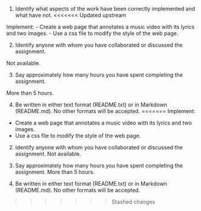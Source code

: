 1. Identify what aspects of the work have been correctly implemented and what have not.
<<<<<<< Updated upstream

  Implement:
    - Create a web page that annotates a music video with its lyrics and two images.
    - Use a css file to modify the style of the web page.

2. Identify anyone with whom you have collaborated or discussed the assignment.
  
  Not available.

3. Say approximately how many hours you have spent completing the assignment.

  More than 5 hours.

4. Be written in either text format (README.txt) or in Markdown (README.md). No other formats will be accepted.
=======
Implement:
- Create a web page that annotates a music video with its lyrics and two images.
- Use a css file to modify the style of the web page.

2. Identify anyone with whom you have collaborated or discussed the assignment.
Not available.

3. Say approximately how many hours you have spent completing the assignment.
More than 5 hours.

4. Be written in either text format (README.txt) or in Markdown (README.md). No other formats will be accepted.
>>>>>>> Stashed changes
